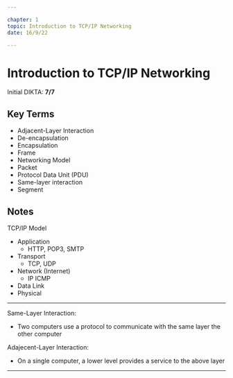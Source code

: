 ```yaml
---

chapter: 1
topic: Introduction to TCP/IP Networking
date: 16/9/22

---
```


# Introduction to TCP/IP Networking

Initial DIKTA: **7/7**

## Key Terms

- Adjacent-Layer Interaction
- De-encapsulation
- Encapsulation
- Frame
- Networking Model
- Packet
- Protocol Data Unit (PDU)
- Same-layer interaction
- Segment

## Notes

TCP/IP Model

- Application
  - HTTP, POP3, SMTP
- Transport
  - TCP, UDP
- Network (Internet)
  - IP ICMP
- Data Link
- Physical

___

Same-Layer Interaction: 

- Two computers use a protocol to communicate with the same layer the other computer

Adajecent-Layer Interaction:

- On a single computer, a lower level provides a service to the above layer

___


